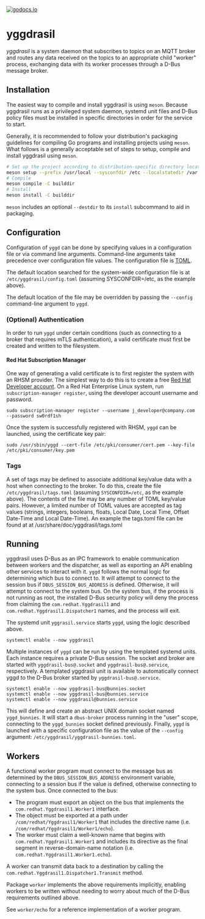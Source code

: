 [![godocs.io](https://godocs.io/github.com/redhatinsights/yggdrasil?status.svg)](https://godocs.io/github.com/redhatinsights/yggdrasil)

# yggdrasil

_yggdrasil_ is a system daemon that subscribes to topics on an MQTT broker and
routes any data received on the topics to an appropriate child "worker" process,
exchanging data with its worker processes through a D-Bus message broker.

## Installation

The easiest way to compile and install yggdrasil is using `meson`. Because
yggdrasil runs as a privileged system daemon, systemd unit files and D-Bus
policy files must be installed in specific directories in order for the service
to start.

Generally, it is recommended to follow your distribution's packaging guidelines
for compiling Go programs and installing projects using `meson`. What follows is
a generally acceptable set of steps to setup, compile and install yggdrasil
using `meson`.

```bash
# Set up the project according to distribution-specific directory locations
meson setup --prefix /usr/local --sysconfdir /etc --localstatedir /var builddir
# Compile
meson compile -C builddir
# Install
meson install -C builddir
```

`meson` includes an optional `--destdir` to its `install` subcommand to aid in
packaging.

## Configuration

Configuration of `yggd` can be done by specifying values in a configuration file
or via command line arguments. Command-line arguments take precedence over
configuration file values. The configuration file is [TOML](https://toml.io).

The default location searched for the system-wide configuration file is at
`/etc/yggdrasil/config.toml` (assuming SYSCONFDIR=/etc, as the example above).

The default location of the file may be overridden by passing the `--config`
command-line argument to `yggd`.

### (Optional) Authentication

In order to run `yggd` under certain conditions (such as connecting to a broker
that requires mTLS authentication), a valid certificate must first be created
and written to the filesystem.

#### Red Hat Subscription Manager

One way of generating a valid certificate is to first register the system with
an RHSM provider. The simplest way to do this is to create a free [Red Hat
Developer account](https://developers.redhat.com/register). On a Red Hat
Enterprise Linux system, run `subscription-manager register`, using the
developer account username and password.

```
sudo subscription-manager register --username j_developer@company.com --password sw0rdf1sh
```

Once the system is successfully registered with RHSM, `yggd` can be launched,
using the certificate key pair:

```
sudo /usr/sbin/yggd --cert-file /etc/pki/consumer/cert.pem --key-file /etc/pki/consumer/key.pem
```

### Tags

A set of tags may be defined to associate additional key/value data with a host
when connecting to the broker. To do this, create the file
`/etc/yggdrasil/tags.toml` (assuming `SYSCONFDIR=/etc`, as the example above).
The contents of the file may be any number of TOML key/value pairs. However, a
limited number of TOML values are accepted as tag values (strings, integers,
booleans, floats, Local Date, Local Time, Offset Date-Time and Local Date-Time).
An example the tags.toml file can be found at at
/usr/share/doc/yggdrasil/tags.toml

## Running

yggdrasil uses D-Bus as an IPC framework to enable communication between workers
and the dispatcher, as well as exporting an API enabling other services to
interact with it. `yggd` follows the normal logic for determining which bus to
connect to. It will attempt to connect to the session bus if
`DBUS_SESSION_BUS_ADDRESS` is defined. Otherwise, it will attempt to connect to
the system bus. On the system bus, if the process is not running as root, the
installed D-Bus security policy will deny the process from claiming the
`com.redhat.Yggdrasil1` and `com.redhat.Yggdrasil1.Dispatcher1` names, and the
process will exit.

The systemd unit `yggrasil.service` starts `yggd`, using the logic described
above.

```
systemctl enable --now yggdrasil
```

Multiple instances of `yggd` can be run by using the templated systemd units.
Each instance requires  a private D-Bus session. The socket and broker are
started with `yggdrasil-bus@.socket` and `yggdrasil-bus@.service`, respectively.
A templated yggdrasil unit is available to automatically connect yggd to the
D-Bus broker started by `yggdrasil-bus@.service`.

```
systemctl enable --now yggdrasil-bus@bunnies.socket
systemctl enable --now yggdrasil-bus@bunnies.service
systemctl enable --now yggdrasil@bunnies.service
```

This will define and create an abstract UNIX domain socket named `yggd_bunnies`.
It will start a `dbus-broker` process running in the "user" scope, connecting to
the `yggd_bunnies` socket defined previously. Finally, `yggd` is launched with a
specific configuration file as the value of the `--config` argument:
`/etc/yggdrasil/yggdrasil-bunnies.toml`.

## Workers

A functional worker program must connect to the message bus as determined by the
`DBUS_SESSION_BUS_ADDRESS` environment variable, connecting to a session bus if
the value is defined, otherwise connecting to the system bus. Once connected to
the bus:

* The program must export an object on the bus that implements the
  `com.redhat.Yggdrasil1.Worker1` interface.
* The object must be exported at a path under  `/com/redhat/Yggdrasil1/Worker1`
  that includes the directive name (i.e. `/com/redhat/Yggdrasil1/Worker1/echo`).
* The worker must claim a well-known name that begins with
  `com.redhat.Yggdrasil1.Worker1` and includes its directive as the final segment
  in reverse-domain-name notation (i.e. `com.redhat.Yggdrasil1.Worker1.echo`).

A worker can transmit data back to a destination by calling the
`com.redhat.Yggdrasil1.Dispatcher1.Transmit` method.

Package `worker` implements the above requirements implicitly, enabling workers
to be written without needing to worry about much of the D-Bus requirements
outlined above.

See `worker/echo` for a reference implementation of a worker program.
